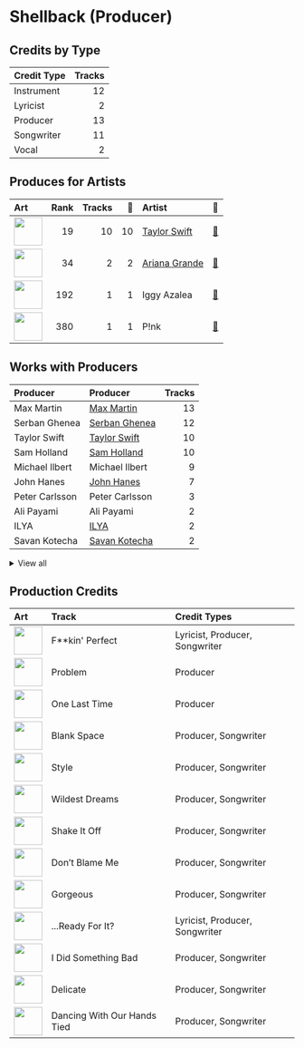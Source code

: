 # Shellback (Producer)

## Credits by Type

| Credit Type | Tracks |
|:---|---:|
| Instrument | 12 |
| Lyricist | 2 |
| Producer | 13 |
| Songwriter | 11 |
| Vocal | 2 |

## Produces for Artists

| Art | Rank | Tracks | 💚 | Artist | 🔗 |
|:---|---:|---:|---:|:---|:---|
| <img src="https://i.scdn.co/image/ab6761610000e5ebe672b5f553298dcdccb0e676" alt="" width="50" /> | 19 | 10 | 10 | [Taylor Swift](../../artists/taylor_swift/overview.md) | [🔗](https://open.spotify.com/artist/06HL4z0CvFAxyc27GXpf02) |
| <img src="https://i.scdn.co/image/ab6761610000e5eb40b5c07ab77b6b1a9075fdc0" alt="" width="50" /> | 34 | 2 | 2 | [Ariana Grande](../../artists/ariana_grande/overview.md) | [🔗](https://open.spotify.com/artist/66CXWjxzNUsdJxJ2JdwvnR) |
| <img src="https://i.scdn.co/image/ab6761610000e5eb698a6abf2897a8fc8283cc0c" alt="" width="50" /> | 192 | 1 | 1 | Iggy Azalea | [🔗](https://open.spotify.com/artist/5yG7ZAZafVaAlMTeBybKAL) |
| <img src="https://i.scdn.co/image/ab6761610000e5eb7bbad89a61061304ec842588" alt="" width="50" /> | 380 | 1 | 1 | P!nk | [🔗](https://open.spotify.com/artist/1KCSPY1glIKqW2TotWuXOR) |

## Works with Producers

| Producer | Producer | Tracks |
|:---|:---|---:|
| Max Martin | [Max Martin](../max_martin/overview.md) | 13 |
| Serban Ghenea | [Serban Ghenea](../serban_ghenea/overview.md) | 12 |
| Taylor Swift | [Taylor Swift](../taylor_swift/overview.md) | 10 |
| Sam Holland | [Sam Holland](../sam_holland/overview.md) | 10 |
| Michael Ilbert | Michael Ilbert | 9 |
| John Hanes | [John Hanes](../john_hanes/overview.md) | 7 |
| Peter Carlsson | Peter Carlsson | 3 |
| Ali Payami | Ali Payami | 2 |
| ILYA | [ILYA](../ilya/overview.md) | 2 |
| Savan Kotecha | [Savan Kotecha](../savan_kotecha/overview.md) | 2 |


<details>
<summary>View all</summary>

| Producer | Producer | Tracks |
|:---|:---|---:|
| Oscar Holter | Oscar Holter | 1 |
| P!nk | P!nk | 1 |
| Carl Falk | Carl Falk | 1 |
| Henrik Janson | Henrik Janson | 1 |
| Giorgio Tuinfort | Giorgio Tuinfort | 1 |
| Gregg Rominiecki | Gregg Rominiecki | 1 |
| Rami | Rami | 1 |
| Mattias Bylund | Mattias Bylund | 1 |
| Eric Weaver | Eric Weaver | 1 |
| Ulf Janson | Ulf Janson | 1 |
| Iggy Azalea | Iggy Azalea | 1 |
| David Guetta | David Guetta | 1 |
| Ariana Grande | [Ariana Grande](../ariana_grande/overview.md) | 1 |

</details>


## Production Credits

| Art | Track | Credit Types |
|:---|:---|:---|
| <img src="https://i.scdn.co/image/ab67616d0000b2730eb56329734f9400c1639359" alt="" width="50" /> | F**kin' Perfect | Lyricist, Producer, Songwriter |
| <img src="https://i.scdn.co/image/ab67616d0000b273deec12a28d1e336c5052e9aa" alt="" width="50" /> | Problem | Producer |
| <img src="https://i.scdn.co/image/ab67616d0000b273deec12a28d1e336c5052e9aa" alt="" width="50" /> | One Last Time | Producer |
| <img src="https://i.scdn.co/image/ab67616d0000b2739abdf14e6058bd3903686148" alt="" width="50" /> | Blank Space | Producer, Songwriter |
| <img src="https://i.scdn.co/image/ab67616d0000b2739abdf14e6058bd3903686148" alt="" width="50" /> | Style | Producer, Songwriter |
| <img src="https://i.scdn.co/image/ab67616d0000b2739abdf14e6058bd3903686148" alt="" width="50" /> | Wildest Dreams | Producer, Songwriter |
| <img src="https://i.scdn.co/image/ab67616d0000b2739abdf14e6058bd3903686148" alt="" width="50" /> | Shake It Off | Producer, Songwriter |
| <img src="https://i.scdn.co/image/ab67616d0000b273da5d5aeeabacacc1263c0f4b" alt="" width="50" /> | Don’t Blame Me | Producer, Songwriter |
| <img src="https://i.scdn.co/image/ab67616d0000b273da5d5aeeabacacc1263c0f4b" alt="" width="50" /> | Gorgeous | Producer, Songwriter |
| <img src="https://i.scdn.co/image/ab67616d0000b273da5d5aeeabacacc1263c0f4b" alt="" width="50" /> | ...Ready For It? | Lyricist, Producer, Songwriter |
| <img src="https://i.scdn.co/image/ab67616d0000b273da5d5aeeabacacc1263c0f4b" alt="" width="50" /> | I Did Something Bad | Producer, Songwriter |
| <img src="https://i.scdn.co/image/ab67616d0000b273da5d5aeeabacacc1263c0f4b" alt="" width="50" /> | Delicate | Producer, Songwriter |
| <img src="https://i.scdn.co/image/ab67616d0000b273da5d5aeeabacacc1263c0f4b" alt="" width="50" /> | Dancing With Our Hands Tied | Producer, Songwriter |